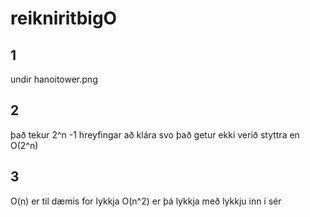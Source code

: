 # reikniritbigO

## 1
undir hanoitower.png
## 2
það tekur 2^n -1 hreyfingar að klára svo það getur ekki verið styttra en O(2^n)
## 3
O(n) er til dæmis for lykkja
O(n^2) er þá lykkja með lykkju inn í sér
